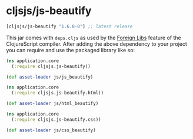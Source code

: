 # cljsjs/js-beautify

[](dependency)
```clojure
[cljsjs/js-beautify "1.6.8-0"] ;; latest release
```
[](/dependency)

This jar comes with `deps.cljs` as used by the [Foreign Libs][flibs] feature
of the ClojureScript compiler. After adding the above dependency to your project
you can require and use the packaged library like so:

```clojure
(ns application.core
  (:require cljsjs.js-beautify))

(def asset-loader js/js_beautify)
```

```clojure
(ns application.core
  (:require cljsjs.js-beautify.html))

(def asset-loader js/html_beautify)
```

```clojure
(ns application.core
  (:require cljsjs.js-beautify.css))

(def asset-loader js/css_beautify)
```

[flibs]: https://clojurescript.org/reference/packaging-foreign-deps
